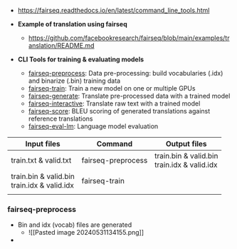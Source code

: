 - https://fairseq.readthedocs.io/en/latest/command_line_tools.html
- **Example of translation using fairseq**
	- https://github.com/facebookresearch/fairseq/blob/main/examples/translation/README.md

- **CLI Tools for training & evaluating models**
	- [fairseq-preprocess](https://fairseq.readthedocs.io/en/latest/command_line_tools.html#fairseq-preprocess): Data pre-processing: build vocabularies (.idx) and binarize (.bin) training data
	- [fairseq-train](https://fairseq.readthedocs.io/en/latest/command_line_tools.html#fairseq-train): Train a new model on one or multiple GPUs
	- [fairseq-generate](https://fairseq.readthedocs.io/en/latest/command_line_tools.html#fairseq-generate): Translate pre-processed data with a trained model
	- [fairseq-interactive](https://fairseq.readthedocs.io/en/latest/command_line_tools.html#fairseq-interactive): Translate raw text with a trained model
	- [fairseq-score](https://fairseq.readthedocs.io/en/latest/command_line_tools.html#fairseq-score): BLEU scoring of generated translations against reference translations
	- [fairseq-eval-lm](https://fairseq.readthedocs.io/en/latest/command_line_tools.html#fairseq-eval-lm): Language model evaluation

| Input files                                    | Command            | Output files                                   |
| ---------------------------------------------- | ------------------ | ---------------------------------------------- |
| train.txt & valid.txt                          | fairseq-preprocess | train.bin & valid.bin<br>train.idx & valid.idx |
| train.bin & valid.bin<br>train.idx & valid.idx | fairseq-train      |                                                |
|                                                |                    |                                                |
### fairseq-preprocess
- Bin and idx (vocab) files are generated 
	- ![[Pasted image 20240531134155.png]]
- 